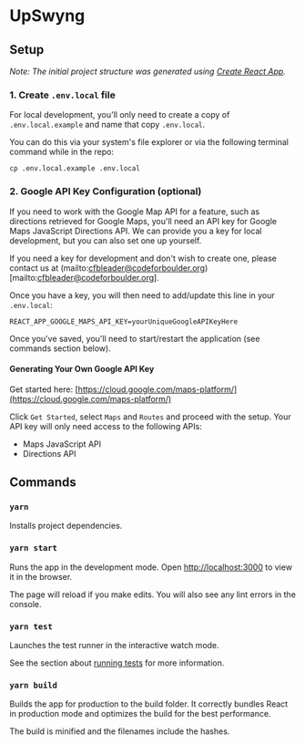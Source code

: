 # UpSwyng

## Setup

_Note: The initial project structure was generated using [Create React App](https://github.com/facebook/create-react-app)._

### 1. Create `.env.local` file

For local development, you'll only need to create a copy of `.env.local.example` and name that copy `.env.local`.

You can do this via your system's file explorer or via the following terminal command while in the repo:

```
cp .env.local.example .env.local
```

### 2. Google API Key Configuration (optional)

If you need to work with the Google Map API for a feature, such as directions retrieved for Google Maps, you'll need an API key for Google Maps JavaScript Directions API. We can provide you a key for local development, but you can also set one up yourself.

If you need a key for development and don't wish to create one, please contact us at (mailto:cfbleader@codeforboulder.org)[mailto:cfbleader@codeforboulder.org].

Once you have a key, you will then need to add/update this line in your `.env.local`:

```
REACT_APP_GOOGLE_MAPS_API_KEY=yourUniqueGoogleAPIKeyHere
```

Once you've saved, you'll need to start/restart the application (see commands section below).

#### Generating Your Own Google API Key

Get started here: [https://cloud.google.com/maps-platform/](https://cloud.google.com/maps-platform/)

Click `Get Started`, select `Maps` and `Routes` and proceed with the setup. Your API key will only need access to the following APIs:

- Maps JavaScript API
- Directions API

## Commands

### `yarn`

Installs project dependencies.

### `yarn start`

Runs the app in the development mode.
Open [http://localhost:3000](http://localhost:3000) to view it in the browser.

The page will reload if you make edits. You will also see any lint errors in the console.

### `yarn test`

Launches the test runner in the interactive watch mode.

See the section about [running tests](https://facebook.github.io/create-react-app/docs/running-tests) for more information.

### `yarn build`

Builds the app for production to the build folder. It correctly bundles React in production mode and optimizes the build for the best performance.

The build is minified and the filenames include the hashes.
